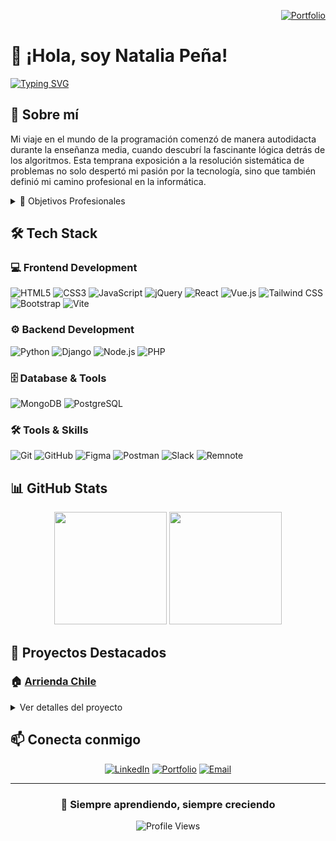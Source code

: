 
<div align="right">

[![Portfolio](https://img.shields.io/badge/Mi_Portfolio-000000?style=for-the-badge&logo=Firefox-Browser&logoColor=FF7139)](https://studentnpd.github.io/Portafolio/)

</div>

# 👋 ¡Hola, soy Natalia Peña! 


[![Typing SVG](https://readme-typing-svg.demolab.com?font=Fira+Code&pause=1000&color=2C9DF7&random=false&width=435&lines=Full+Stack+Developer;Apasionada+por+la+tecnolog%C3%ADa;Siempre+aprendiendo)](https://git.io/typing-svg)

## 💫 Sobre mí

Mi viaje en el mundo de la programación comenzó de manera autodidacta durante la enseñanza media, cuando descubrí la fascinante lógica detrás de los algoritmos. Esta temprana exposición a la resolución sistemática de problemas no solo despertó mi pasión por la tecnología, sino que también definió mi camino profesional en la informática.

<details>
<summary>🎯 Objetivos Profesionales</summary>

- 🚀 Desarrollar soluciones innovadoras que impacten positivamente
- 📚 Aprendizaje continuo de nuevas tecnologías
- 🤝 Contribuir a proyectos open source
- 💡 Compartir conocimientos con la comunidad
</details>

## 🛠️ Tech Stack
### 💻 Frontend Development
![HTML5](https://img.shields.io/badge/HTML5-E34F26?logo=html5&logoColor=white&style=for-the-badge)
![CSS3](https://img.shields.io/badge/CSS3-1572B6?logo=css3&logoColor=white&style=for-the-badge)
![JavaScript](https://img.shields.io/badge/JavaScript-F7DF1E?logo=javascript&logoColor=black&style=for-the-badge)
![jQuery](https://img.shields.io/badge/jQuery-0769AD?logo=jquery&logoColor=white&style=for-the-badge)
![React](https://img.shields.io/badge/React-61DAFB?logo=react&logoColor=black&style=for-the-badge)
![Vue.js](https://img.shields.io/badge/Vue.js-4FC08D?logo=vuedotjs&logoColor=black&style=for-the-badge)
![Tailwind CSS](https://img.shields.io/badge/Tailwind_CSS-06B6D4?logo=tailwindcss&logoColor=black&style=for-the-badge)
![Bootstrap](https://img.shields.io/badge/Bootstrap-7952B3?logo=bootstrap&logoColor=white&style=for-the-badge)
![Vite](https://img.shields.io/badge/Vite-646CFF?logo=vite&logoColor=white&style=for-the-badge)


### ⚙️ Backend Development
![Python](https://img.shields.io/badge/Python-3776AB?logo=python&logoColor=white&style=for-the-badge)
![Django](https://img.shields.io/badge/Django-092E20?logo=django&logoColor=white&style=for-the-badge)
![Node.js](https://img.shields.io/badge/Node.js-339933?logo=nodedotjs&logoColor=white&style=for-the-badge)
![PHP](https://img.shields.io/badge/PHP-777BB4?logo=php&logoColor=black&style=for-the-badge)

### 🗄️ Database & Tools
![MongoDB](https://img.shields.io/badge/MongoDB-47A248?logo=mongodb&logoColor=white&style=for-the-badge)
![PostgreSQL](https://img.shields.io/badge/PostgreSQL-4169E1?logo=postgresql&logoColor=white&style=for-the-badge)

### 🛠️ Tools & Skills
![Git](https://img.shields.io/badge/git-%23F05033.svg?style=for-the-badge&logo=git&logoColor=white)
![GitHub](https://img.shields.io/badge/github-%23121011.svg?style=for-the-badge&logo=github&logoColor=white)
![Figma](https://img.shields.io/badge/Figma-F24E1E?style=for-the-badge&logo=figma&logoColor=white)
![Postman](https://img.shields.io/badge/Postman-FF6C37?logo=postman&logoColor=black&style=for-the-badge)
![Slack](https://img.shields.io/badge/Slack-4A154B?style=for-the-badge&logo=slack&logoColor=white)
![Remnote](https://img.shields.io/badge/Remnote-4169E1?style=for-the-badge&logoColor=white)

## 📊 GitHub Stats

<p align="center">
  <img height="180em" src="https://github-readme-stats-eight-theta.vercel.app/api?username=StudentNPD&show_icons=true&theme=algolia&include_all_commits=true&count_private=true"/>
  <img height="180em" src="https://github-readme-stats-eight-theta.vercel.app/api/top-langs/?username=StudentNPD&layout=compact&langs_count=8&theme=algolia"/>
</p>

## 🌟 Proyectos Destacados

### 🏠 [Arrienda Chile](https://github.com/StudentNPD/Arrienda_chile)

<details>
<summary>Ver detalles del proyecto</summary>

#### Descripción
Plataforma web para gestión de arriendos en Chile, facilitando la conexión entre arrendadores y arrendatarios.

#### Características principales
- 🔐 Sistema de autenticación de usuarios
- 📝 Publicación y gestión de propiedades
- 🔍 Sistema de búsqueda avanzada

#### Stack Tecnológico
- Frontend: `HTML5` `CCS3`,`BOOTSTRAP`
- Backend: `Django`
- Base de datos: `PostgreSQL`
- Herramientas: `Git` `GitHub`
</details>


## 📫 Conecta conmigo

<div align="center">

[![LinkedIn](https://img.shields.io/badge/LinkedIn-0077B5?style=for-the-badge&logo=linkedin&logoColor=white)](https://linkedin.com/in/nataliapenadiaz)
[![Portfolio](https://img.shields.io/badge/Portfolio-FF7139?style=for-the-badge&logo=Firefox-Browser&logoColor=white)](https://studentnpd.github.io/Portafolio/)
[![Email](https://img.shields.io/badge/Email-D14836?style=for-the-badge&logo=gmail&logoColor=white)](mailto:nataliapenadiaz.569@gmail.com)

</div>

---

<div align="center">

### 🌱 Siempre aprendiendo, siempre creciendo 

![Profile Views](https://komarev.com/ghpvc/?username=StudentNPD&color=blue&style=flat)

</div>
